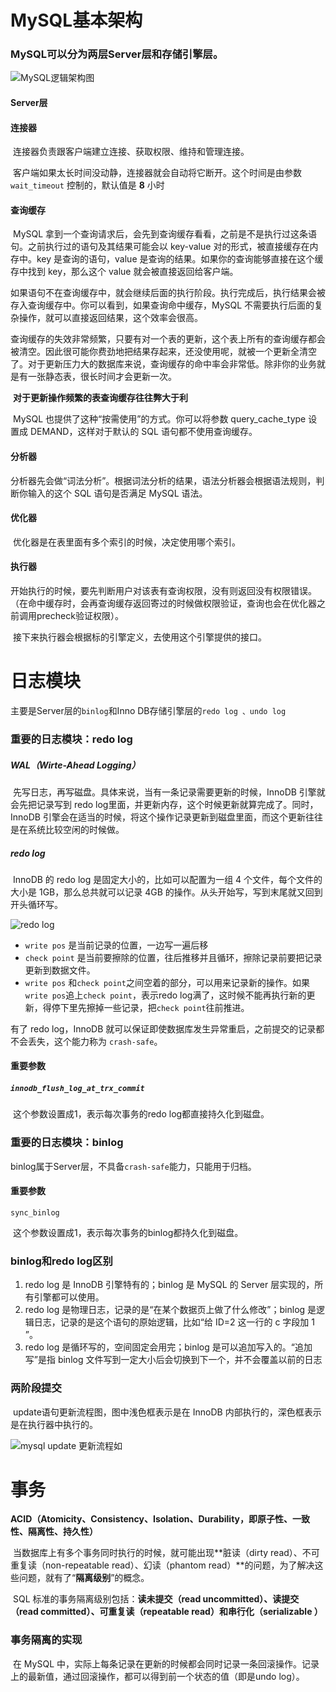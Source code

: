 # MySQL基本架构

### MySQL可以分为两层Server层和存储引擎层。

![MySQL逻辑架构图](image/0d2070e8f84c4801adbfa03bda1f98d9.png)

#### Server层

#### 连接器

​	连接器负责跟客户端建立连接、获取权限、维持和管理连接。

​	客户端如果太长时间没动静，连接器就会自动将它断开。这个时间是由参数 `wait_timeout` 控制的，默认值是 **8** 小时

#### 查询缓存

​	MySQL 拿到一个查询请求后，会先到查询缓存看看，之前是不是执行过这条语句。之前执行过的语句及其结果可能会以 key-value 对的形式，被直接缓存在内存中。key 是查询的语句，value 是查询的结果。如果你的查询能够直接在这个缓存中找到 key，那么这个 value 就会被直接返回给客户端。

​	如果语句不在查询缓存中，就会继续后面的执行阶段。执行完成后，执行结果会被存入查询缓存中。你可以看到，如果查询命中缓存，MySQL 不需要执行后面的复杂操作，就可以直接返回结果，这个效率会很高。

​	查询缓存的失效非常频繁，只要有对一个表的更新，这个表上所有的查询缓存都会被清空。因此很可能你费劲地把结果存起来，还没使用呢，就被一个更新全清空了。对于更新压力大的数据库来说，查询缓存的命中率会非常低。除非你的业务就是有一张静态表，很长时间才会更新一次。

​	**对于更新操作频繁的表查询缓存往往弊大于利**

​	MySQL 也提供了这种“按需使用”的方式。你可以将参数 query_cache_type 设置成 DEMAND，这样对于默认的 SQL 语句都不使用查询缓存。

#### 分析器

​	分析器先会做“词法分析”。根据词法分析的结果，语法分析器会根据语法规则，判断你输入的这个 SQL 语句是否满足 MySQL 语法。

#### 优化器

​	优化器是在表里面有多个索引的时候，决定使用哪个索引。

#### 执行器

​	开始执行的时候，要先判断用户对该表有查询权限，没有则返回没有权限错误。（在命中缓存时，会再查询缓存返回寄过的时候做权限验证，查询也会在优化器之前调用precheck验证权限）。

​	接下来执行器会根据标的引擎定义，去使用这个引擎提供的接口。

# 日志模块

主要是Server层的`binlog`和Inno DB存储引擎层的`redo log 、undo log`

### 重要的日志模块：redo log

##### WAL（Wirte-Ahead Logging）

​	先写日志，再写磁盘。具体来说，当有一条记录需要更新的时候，InnoDB 引擎就会先把记录写到 redo log里面，并更新内存，这个时候更新就算完成了。同时，InnoDB 引擎会在适当的时候，将这个操作记录更新到磁盘里面，而这个更新往往是在系统比较空闲的时候做。

##### redo log

​	InnoDB 的 redo log 是固定大小的，比如可以配置为一组 4 个文件，每个文件的大小是 1GB，那么总共就可以记录 4GB 的操作。从头开始写，写到末尾就又回到开头循环写。

![redo log](image/16a7950217b3f0f4ed02db5db59562a7.png)

- `write pos` 是当前记录的位置，一边写一遍后移
- `check point` 是当前要擦除的位置，往后推移并且循环，擦除记录前要把记录更新到数据文件。
- `write pos` 和`check point`之间空着的部分，可以用来记录新的操作。如果`write pos`追上`check point`，表示redo log满了，这时候不能再执行新的更新，得停下里先擦掉一些记录，把`check point`往前推进。

有了 redo log，InnoDB 就可以保证即使数据库发生异常重启，之前提交的记录都不会丢失，这个能力称为 `crash-safe`。

#### 重要参数

##### `innodb_flush_log_at_trx_commit`

​	这个参数设置成1，表示每次事务的redo log都直接持久化到磁盘。

### 重要的日志模块：binlog

​	binlog属于Server层，不具备`crash-safe`能力，只能用于归档。

#### 重要参数

`sync_binlog`

​	这个参数设置成1，表示每次事务的binlog都持久化到磁盘。

### binlog和redo log区别

1. redo log 是 InnoDB 引擎特有的；binlog 是 MySQL 的 Server 层实现的，所有引擎都可以使用。
2. redo log 是物理日志，记录的是“在某个数据页上做了什么修改”；binlog 是逻辑日志，记录的是这个语句的原始逻辑，比如“给 ID=2 这一行的 c 字段加 1 ”。
3. redo log 是循环写的，空间固定会用完；binlog 是可以追加写入的。“追加写”是指 binlog 文件写到一定大小后会切换到下一个，并不会覆盖以前的日志

### 两阶段提交

​	update语句更新流程图，图中浅色框表示是在 InnoDB 内部执行的，深色框表示是在执行器中执行的。

![mysql update 更新流程如](image/2e5bff4910ec189fe1ee6e2ecc7b4bbe.png)



# 事务

​	**ACID（Atomicity、Consistency、Isolation、Durability，即原子性、一致性、隔离性、持久性）**

​	当数据库上有多个事务同时执行的时候，就可能出现**脏读（dirty read）、不可重复读（non-repeatable read）、幻读（phantom read）**的问题，为了解决这些问题，就有了“**隔离级别**”的概念。

​	SQL 标准的事务隔离级别包括：**读未提交（read uncommitted）、读提交（read committed）、可重复读（repeatable read）和串行化（serializable ）**

### 事务隔离的实现

​	在 MySQL 中，实际上每条记录在更新的时候都会同时记录一条回滚操作。记录上的最新值，通过回滚操作，都可以得到前一个状态的值（即是undo log）。